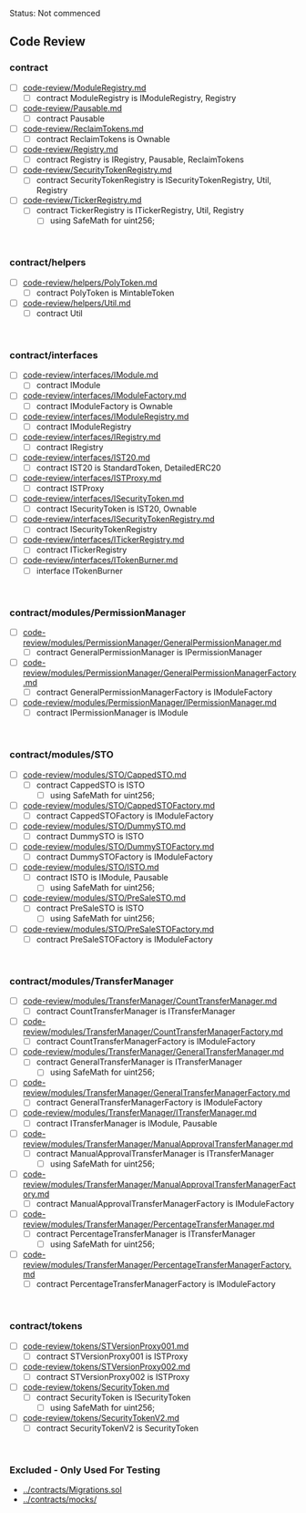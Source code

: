 Status: Not commenced


## Code Review

### contract

* [ ] [code-review/ModuleRegistry.md](code-review/ModuleRegistry.md)
  * [ ] contract ModuleRegistry is IModuleRegistry, Registry
* [ ] [code-review/Pausable.md](code-review/Pausable.md)
  * [ ] contract Pausable
* [ ] [code-review/ReclaimTokens.md](code-review/ReclaimTokens.md)
  * [ ] contract ReclaimTokens is Ownable
* [ ] [code-review/Registry.md](code-review/Registry.md)
  * [ ] contract Registry is IRegistry, Pausable, ReclaimTokens
* [ ] [code-review/SecurityTokenRegistry.md](code-review/SecurityTokenRegistry.md)
  * [ ] contract SecurityTokenRegistry is ISecurityTokenRegistry, Util, Registry
* [ ] [code-review/TickerRegistry.md](code-review/TickerRegistry.md)
  * [ ] contract TickerRegistry is ITickerRegistry, Util, Registry
    * [ ] using SafeMath for uint256;

<br />

### contract/helpers

* [ ] [code-review/helpers/PolyToken.md](code-review/helpers/PolyToken.md)
  * [ ] contract PolyToken is MintableToken
* [ ] [code-review/helpers/Util.md](code-review/helpers/Util.md)
  * [ ] contract Util

<br />

### contract/interfaces

* [ ] [code-review/interfaces/IModule.md](code-review/interfaces/IModule.md)
  * [ ] contract IModule
* [ ] [code-review/interfaces/IModuleFactory.md](code-review/interfaces/IModuleFactory.md)
  * [ ] contract IModuleFactory is Ownable
* [ ] [code-review/interfaces/IModuleRegistry.md](code-review/interfaces/IModuleRegistry.md)
  * [ ] contract IModuleRegistry
* [ ] [code-review/interfaces/IRegistry.md](code-review/interfaces/IRegistry.md)
  * [ ] contract IRegistry
* [ ] [code-review/interfaces/IST20.md](code-review/interfaces/IST20.md)
  * [ ] contract IST20 is StandardToken, DetailedERC20
* [ ] [code-review/interfaces/ISTProxy.md](code-review/interfaces/ISTProxy.md)
  * [ ] contract ISTProxy
* [ ] [code-review/interfaces/ISecurityToken.md](code-review/interfaces/ISecurityToken.md)
  * [ ] contract ISecurityToken is IST20, Ownable
* [ ] [code-review/interfaces/ISecurityTokenRegistry.md](code-review/interfaces/ISecurityTokenRegistry.md)
  * [ ] contract ISecurityTokenRegistry
* [ ] [code-review/interfaces/ITickerRegistry.md](code-review/interfaces/ITickerRegistry.md)
  * [ ] contract ITickerRegistry
* [ ] [code-review/interfaces/ITokenBurner.md](code-review/interfaces/ITokenBurner.md)
  * [ ] interface ITokenBurner

<br />

### contract/modules/PermissionManager

* [ ] [code-review/modules/PermissionManager/GeneralPermissionManager.md](code-review/modules/PermissionManager/GeneralPermissionManager.md)
  * [ ] contract GeneralPermissionManager is IPermissionManager
* [ ] [code-review/modules/PermissionManager/GeneralPermissionManagerFactory.md](code-review/modules/PermissionManager/GeneralPermissionManagerFactory.md)
  * [ ] contract GeneralPermissionManagerFactory is IModuleFactory
* [ ] [code-review/modules/PermissionManager/IPermissionManager.md](code-review/modules/PermissionManager/IPermissionManager.md)
  * [ ] contract IPermissionManager is IModule

<br />

### contract/modules/STO

* [ ] [code-review/modules/STO/CappedSTO.md](code-review/modules/STO/CappedSTO.md)
  * [ ] contract CappedSTO is ISTO
    * [ ] using SafeMath for uint256;
* [ ] [code-review/modules/STO/CappedSTOFactory.md](code-review/modules/STO/CappedSTOFactory.md)
  * [ ] contract CappedSTOFactory is IModuleFactory
* [ ] [code-review/modules/STO/DummySTO.md](code-review/modules/STO/DummySTO.md)
  * [ ] contract DummySTO is ISTO
* [ ] [code-review/modules/STO/DummySTOFactory.md](code-review/modules/STO/DummySTOFactory.md)
  * [ ] contract DummySTOFactory is IModuleFactory
* [ ] [code-review/modules/STO/ISTO.md](code-review/modules/STO/ISTO.md)
  * [ ] contract ISTO is IModule, Pausable
    * [ ] using SafeMath for uint256;
* [ ] [code-review/modules/STO/PreSaleSTO.md](code-review/modules/STO/PreSaleSTO.md)
  * [ ] contract PreSaleSTO is ISTO
    * [ ] using SafeMath for uint256;
* [ ] [code-review/modules/STO/PreSaleSTOFactory.md](code-review/modules/STO/PreSaleSTOFactory.md)
  * [ ] contract PreSaleSTOFactory is IModuleFactory

<br />

### contract/modules/TransferManager

* [ ] [code-review/modules/TransferManager/CountTransferManager.md](code-review/modules/TransferManager/CountTransferManager.md)
  * [ ] contract CountTransferManager is ITransferManager
* [ ] [code-review/modules/TransferManager/CountTransferManagerFactory.md](code-review/modules/TransferManager/CountTransferManagerFactory.md)
  * [ ] contract CountTransferManagerFactory is IModuleFactory
* [ ] [code-review/modules/TransferManager/GeneralTransferManager.md](code-review/modules/TransferManager/GeneralTransferManager.md)
  * [ ] contract GeneralTransferManager is ITransferManager
    * [ ] using SafeMath for uint256;
* [ ] [code-review/modules/TransferManager/GeneralTransferManagerFactory.md](code-review/modules/TransferManager/GeneralTransferManagerFactory.md)
  * [ ] contract GeneralTransferManagerFactory is IModuleFactory
* [ ] [code-review/modules/TransferManager/ITransferManager.md](code-review/modules/TransferManager/ITransferManager.md)
  * [ ] contract ITransferManager is IModule, Pausable
* [ ] [code-review/modules/TransferManager/ManualApprovalTransferManager.md](code-review/modules/TransferManager/ManualApprovalTransferManager.md)
  * [ ] contract ManualApprovalTransferManager is ITransferManager
    * [ ] using SafeMath for uint256;
* [ ] [code-review/modules/TransferManager/ManualApprovalTransferManagerFactory.md](code-review/modules/TransferManager/ManualApprovalTransferManagerFactory.md)
  * [ ] contract ManualApprovalTransferManagerFactory is IModuleFactory
* [ ] [code-review/modules/TransferManager/PercentageTransferManager.md](code-review/modules/TransferManager/PercentageTransferManager.md)
  * [ ] contract PercentageTransferManager is ITransferManager
    * [ ] using SafeMath for uint256;
* [ ] [code-review/modules/TransferManager/PercentageTransferManagerFactory.md](code-review/modules/TransferManager/PercentageTransferManagerFactory.md)
  * [ ] contract PercentageTransferManagerFactory is IModuleFactory

<br />

### contract/tokens

* [ ] [code-review/tokens/STVersionProxy001.md](code-review/tokens/STVersionProxy001.md)
  * [ ] contract STVersionProxy001 is ISTProxy
* [ ] [code-review/tokens/STVersionProxy002.md](code-review/tokens/STVersionProxy002.md)
  * [ ] contract STVersionProxy002 is ISTProxy
* [ ] [code-review/tokens/SecurityToken.md](code-review/tokens/SecurityToken.md)
  * [ ] contract SecurityToken is ISecurityToken
    * [ ] using SafeMath for uint256;
* [ ] [code-review/tokens/SecurityTokenV2.md](code-review/tokens/SecurityTokenV2.md)
  * [ ] contract SecurityTokenV2 is SecurityToken

<br />

### Excluded - Only Used For Testing

* [../contracts/Migrations.sol](../contracts/Migrations.sol)
* [../contracts/mocks/](../contracts/mocks/)
